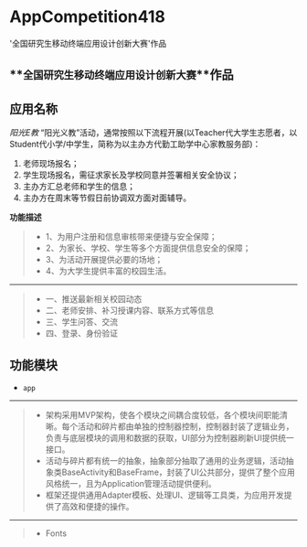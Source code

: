 # AppCompetition418
'全国研究生移动终端应用设计创新大赛'作品

## **`全国研究生移动终端应用设计创新大赛`**作品
**应用名称**
---
*阳光E教*
“阳光义教”活动，通常按照以下流程开展(以Teacher代大学生志愿者，以Student代小学/中学生，简称为以主办方代勤工助学中心家教服务部)：
1. 老师现场报名；
2. 学生现场报名，需征求家长及学校同意并签署相关安全协议；
3. 主办方汇总老师和学生的信息；
4. 主办方在周末等节假日前协调双方面对面辅导。


**功能描述**
>* 1、为用户注册和信息审核带来便捷与安全保障；
>* 2、为家长、学校、学生等多个方面提供信息安全的保障；
>* 3、为活动开展提供必要的场地；
>* 4、为大学生提供丰富的校园生活。

---
>* 一、推送最新相关校园动态
>* 二、老师安排、补习授课内容、联系方式等信息
>* 三、学生问答、交流
>* 四、登录、身份验证

**功能模块**
---

* `app`
* ***
>* 架构采用MVP架构，使各个模块之间耦合度较低，各个模块间职能清晰。每个活动和碎片都由单独的控制器控制，控制器封装了逻辑业务，负责与底层模块的调用和数据的获取，UI部分为控制器刷新UI提供统一接口。
>* 活动与碎片都有统一的抽象，抽象部分抽取了通用的业务逻辑，活动抽象类BaseActivity和BaseFrame，封装了UI公共部分，提供了整个应用风格统一，且为Application管理活动提供便利。
>* 框架还提供通用Adapter模板、处理UI、逻辑等工具类，为应用开发提供了高效和便捷的操作。
***
> *  Fonts
